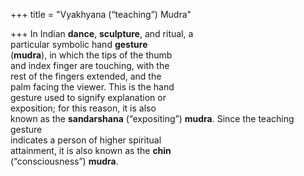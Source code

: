 +++
title = "Vyakhyana (“teaching”) Mudra"

+++
In Indian **dance**, **sculpture**, and ritual, a  
particular symbolic hand **gesture**  
(**mudra**), in which the tips of the thumb  
and index finger are touching, with the  
rest of the fingers extended, and the  
palm facing the viewer. This is the hand  
gesture used to signify explanation or  
exposition; for this reason, it is also  
known as the **sandarshana** (“expositing”) **mudra**. Since the teaching gesture  
indicates a person of higher spiritual  
attainment, it is also known as the **chin**  
(“consciousness”) **mudra**.